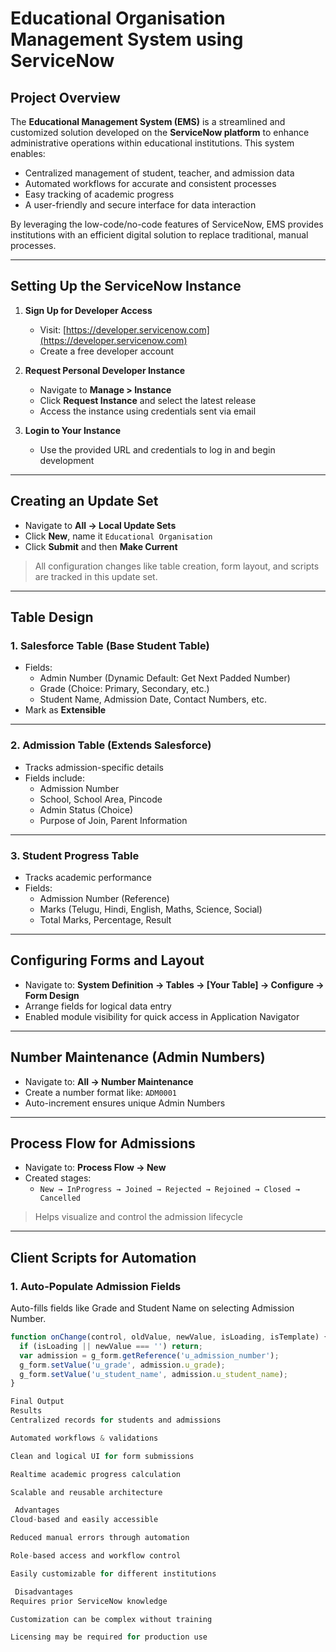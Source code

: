
# Educational Organisation Management System using ServiceNow

##  Project Overview

The **Educational Management System (EMS)** is a streamlined and customized solution developed on the **ServiceNow platform** to enhance administrative operations within educational institutions. This system enables:

- Centralized management of student, teacher, and admission data
- Automated workflows for accurate and consistent processes
- Easy tracking of academic progress
- A user-friendly and secure interface for data interaction

By leveraging the low-code/no-code features of ServiceNow, EMS provides institutions with an efficient digital solution to replace traditional, manual processes.

---

##  Setting Up the ServiceNow Instance

1. **Sign Up for Developer Access**
   - Visit: [https://developer.servicenow.com](https://developer.servicenow.com)
   - Create a free developer account

2. **Request Personal Developer Instance**
   - Navigate to **Manage > Instance**
   - Click **Request Instance** and select the latest release
   - Access the instance using credentials sent via email

3. **Login to Your Instance**
   - Use the provided URL and credentials to log in and begin development

---

##  Creating an Update Set

- Navigate to **All → Local Update Sets**
- Click **New**, name it `Educational Organisation`
- Click **Submit** and then **Make Current**

>  All configuration changes like table creation, form layout, and scripts are tracked in this update set.

---

##  Table Design

### 1. **Salesforce Table** (Base Student Table)

- Fields:  
  - Admin Number (Dynamic Default: Get Next Padded Number)  
  - Grade (Choice: Primary, Secondary, etc.)  
  - Student Name, Admission Date, Contact Numbers, etc.  
- Mark as **Extensible**

---

### 2. **Admission Table** (Extends Salesforce)

- Tracks admission-specific details
- Fields include:
  - Admission Number
  - School, School Area, Pincode
  - Admin Status (Choice)
  - Purpose of Join, Parent Information

---

### 3. **Student Progress Table**

- Tracks academic performance
- Fields:
  - Admission Number (Reference)
  - Marks (Telugu, Hindi, English, Maths, Science, Social)
  - Total Marks, Percentage, Result

---

##  Configuring Forms and Layout

- Navigate to: **System Definition → Tables → [Your Table] → Configure → Form Design**
- Arrange fields for logical data entry
- Enabled module visibility for quick access in Application Navigator

---

##  Number Maintenance (Admin Numbers)

- Navigate to: **All → Number Maintenance**
- Create a number format like: `ADM0001`
- Auto-increment ensures unique Admin Numbers

---

##  Process Flow for Admissions

- Navigate to: **Process Flow → New**
- Created stages:
  - `New → InProgress → Joined → Rejected → Rejoined → Closed → Cancelled`

>  Helps visualize and control the admission lifecycle

---

##  Client Scripts for Automation

### 1. **Auto-Populate Admission Fields**

Auto-fills fields like Grade and Student Name on selecting Admission Number.

```javascript
function onChange(control, oldValue, newValue, isLoading, isTemplate) {
  if (isLoading || newValue === '') return;
  var admission = g_form.getReference('u_admission_number');
  g_form.setValue('u_grade', admission.u_grade);
  g_form.setValue('u_student_name', admission.u_student_name);
}

Final Output
Results
Centralized records for students and admissions

Automated workflows & validations

Clean and logical UI for form submissions

Realtime academic progress calculation

Scalable and reusable architecture

 Advantages
Cloud-based and easily accessible

Reduced manual errors through automation

Role-based access and workflow control

Easily customizable for different institutions

 Disadvantages
Requires prior ServiceNow knowledge

Customization can be complex without training

Licensing may be required for production use
